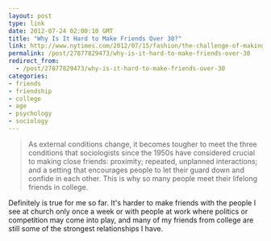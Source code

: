 ```yaml
---
layout: post
type: link
date: 2012-07-24 02:00:10 GMT
title: "Why Is It Hard to Make Friends Over 30?"
link: http://www.nytimes.com/2012/07/15/fashion/the-challenge-of-making-friends-as-an-adult.html?utm_medium=email&_r=2&adxnnl=1&utm_source=hackernewsletter&adxnnlx=1342897499-mN3Y6J7LCDy no5Fe85ktw&pagewanted=all
permalink: /post/27877829473/why-is-it-hard-to-make-friends-over-30
redirect_from: 
  - /post/27877829473/why-is-it-hard-to-make-friends-over-30
categories:
- friends
- friendship
- college
- age
- psychology
- sociology
---
```

<blockquote>As external conditions change, it becomes tougher to meet the three conditions that sociologists since the 1950s have considered crucial to making close friends: proximity; repeated, unplanned interactions; and a setting that encourages people to let their guard down and confide in each other. This is why so many people meet their lifelong friends in college.</blockquote>
<p>Definitely is true for me so far. It's harder to make friends with the people I see at church only once a week or with people at work where politics or competition may come into play, and many of my friends from college are still some of the strongest relationships I have.</p>